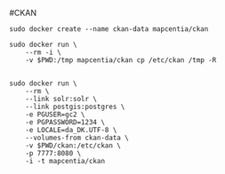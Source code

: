 #CKAN

    sudo docker create --name ckan-data mapcentia/ckan
    
    sudo docker run \
        --rm -i \
        -v $PWD:/tmp mapcentia/ckan cp /etc/ckan /tmp -R

        
    sudo docker run \
        --rm \
        --link solr:solr \
        --link postgis:postgres \
        -e PGUSER=gc2 \
        -e PGPASSWORD=1234 \
        -e LOCALE=da_DK.UTF-8 \
        --volumes-from ckan-data \
        -v $PWD/ckan:/etc/ckan \
        -p 7777:8080 \
        -i -t mapcentia/ckan
      
